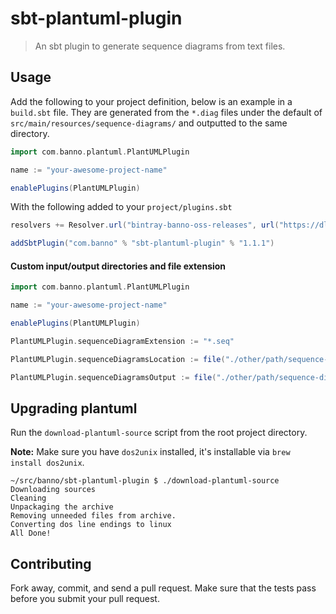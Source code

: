 # sbt-plantuml-plugin

> An sbt plugin to generate sequence diagrams from text files.

## Usage

Add the following to your project definition, below is an example in a `build.sbt` file. They are generated from the `*.diag` files under the default of `src/main/resources/sequence-diagrams/` and outputted to the same directory.

```scala
import com.banno.plantuml.PlantUMLPlugin

name := "your-awesome-project-name"

enablePlugins(PlantUMLPlugin)
```

With the following added to your `project/plugins.sbt`

```scala
resolvers += Resolver.url("bintray-banno-oss-releases", url("https://dl.bintray.com/banno/oss"))(Resolver.ivyStylePatterns)

addSbtPlugin("com.banno" % "sbt-plantuml-plugin" % "1.1.1")
```

#### Custom input/output directories and file extension

```scala
import com.banno.plantuml.PlantUMLPlugin

name := "your-awesome-project-name"

enablePlugins(PlantUMLPlugin)

PlantUMLPlugin.sequenceDiagramExtension := "*.seq"

PlantUMLPlugin.sequenceDiagramsLocation := file("./other/path/sequence-diagrams/")

PlantUMLPlugin.sequenceDiagramsOutput := file("./other/path/sequence-diagrams/")
```

## Upgrading plantuml

Run the `download-plantuml-source` script from the root project directory.

**Note:** Make sure you have `dos2unix` installed, it's installable via `brew install dos2unix`.

```shell
~/src/banno/sbt-plantuml-plugin $ ./download-plantuml-source
Downloading sources
Cleaning
Unpackaging the archive
Removing unneeded files from archive.
Converting dos line endings to linux
All Done!
```

## Contributing

Fork away, commit, and send a pull request. Make sure that the tests pass before you submit your pull request.
